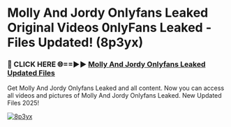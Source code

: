 # Molly And Jordy Onlyfans Leaked Original Videos 0nlyFans Leaked - Files Updated! (8p3yx)

<h3>🔴 CLICK HERE 🌐==►► <a href="https://tinyurl.com/x26r9saj" rel="nofollow">Molly And Jordy Onlyfans Leaked Updated Files</a></h3>

Get Molly And Jordy Onlyfans Leaked and all content. Now you can access all videos and pictures of Molly And Jordy Onlyfans Leaked. New Updated Files 2025!

[![8p3yx](https://i.imgur.com/LkgZPqh.gif)](https://tinyurl.com/x26r9saj)
